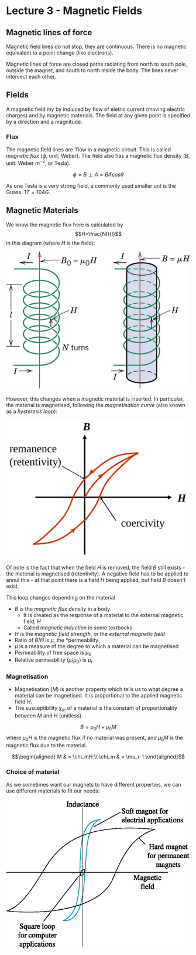# Lecture 3 - Magnetic Fields

## Magnetic lines of force

Magnetic field lines do not stop, they are continuous. There is no magnetic equivalent to a point change (like electrons).

Magnetic lines of force are closed paths radiating from north to south pole, outside the magnet, and south to north inside the body. The lines never intersect each other.

## Fields

A magnetic field my by indiuced by flow of eletric current (moving electric charges) and by magnetic materials. The field at any given point is specified by a direction and a magnitude.

### Flux

The magnetic field lines are 'flow in a magnetic circuit. This is called *magnetic flux* ($\phi$, unit: Weber).
The field also has a magnetic flux density ($B$, unit: Weber $m^{-2}$, or Tesla).

$$\phi = B \perp A = BAcos\theta$$

As one Tesla is a very strong field, a commonly used smaller unt is the Guass. $1 T = 104 G$.

## Magnetic Materials

We know the magnetic flux here is calculated by
$$H=\frac{NI}{l}$$
in this diagram (where $H$ is the field):

![Diagram showing magnetic field in a coil](img/coil_flux.png)

However, this changes when a magnetic material is inserted. In particular, the material is magnetised, following the *magnetisation curve* (also known as a *hysteresis loop*):

![Diagram showing magnetisation curve](img/hysteresis_loop.svg)

Of note is the fact that when the field $H$ is removed, the field $B$ still exists - the material is magnetised (retentivity). A negative field has to be applied to annul this - at that point there is a field $H$ being applied, but field $B$ doesn't exist.

This loop changes depending on the material

- $B$ is the *magnetic flux density* in a body.
  - It is created as the response of a material to the external magnetic field, $H$
  - Called *magnetic induction* in some textbooks
- $H$ is the *magnetic field strength*, or the *external magnetic field*
- Ratio of $B/H$ is $μ$, the *permeability
- $μ$ is a measure of the degree to which a material can be magnetised
- Permeability of free space is $μ_0$
- Relative permeability ($μ/μ_0$) is $μ_r$

### Magnetisation

- Magnetisation ($M$) is another property which tells us to what degree a material can be magnetised. It is proportional to the applied magnetic field $H$.
- The susceptibility $\chi_m$ of a material is the constant of proportionality between $M$ and $H$ (unitless).
  
$$B=\mu_0H+\mu_0M$$
where $\mu_0H$ is the magnetic flux if no material was present, and $\mu_0M$ is the magnetic flux due to the material.

$$\begin{aligned}
M & = \chi_mH \\
\chi_m & = \mu_r-1
\end{aligned}$$

### Choice of material

As we sometimes want our magnets to have different properties, we can use different materials to fit our needs:

![Hysteresis loops for three applications of ferromagnetic and ferrimagnetic materials](img/DifferentHysteresis.png)

